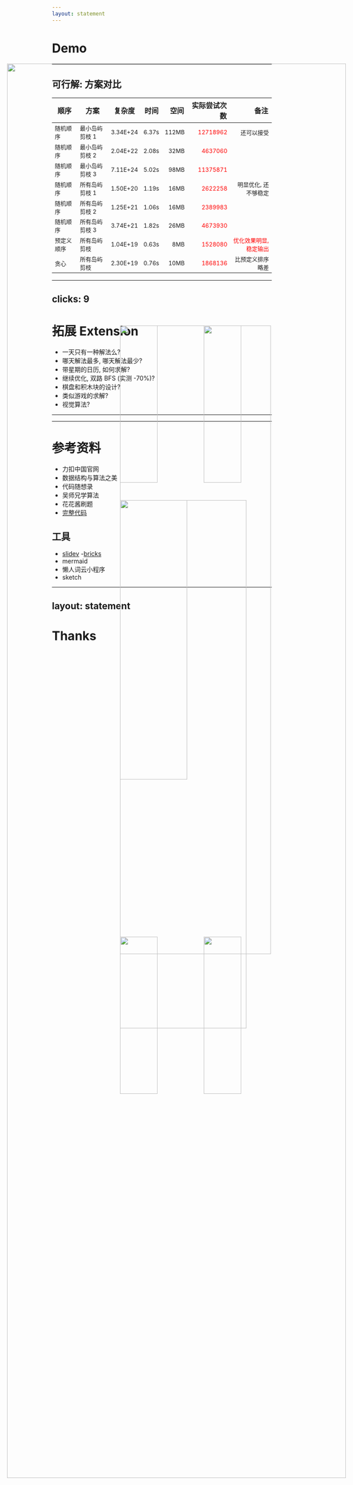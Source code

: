```yaml
---
layout: statement
---
```

# Demo

---

## 可行解: 方案对比

| 顺序      |  方案         | 复杂度      | 时间   | 空间  | 实际尝试次数 | 备注                                         |
| -----------|------------- | ----------- | ------: | -----: | ------------: | --------------------------------------------: |
| 随机顺序 |最小岛屿剪枝 1 | 3.34E+24 | 6.37s   | 112MB | 12718962     | 还可以接受                                   |
| 随机顺序 |最小岛屿剪枝 2 | 2.04E+22 | 2.08s | 32MB  | 4637060      |                                              |
| 随机顺序 |最小岛屿剪枝 3 | 7.11E+24 | 5.02s  | 98MB  | 11375871     |                                              |
| 随机顺序 |所有岛屿剪枝 1 | 1.50E+20 | 1.19s  | 16MB  | 2622258      | 明显优化, 还不够稳定                         |
| 随机顺序 |所有岛屿剪枝 2 | 1.25E+21 | 1.06s  | 16MB  | 2389983      |                                              |
| 随机顺序 |所有岛屿剪枝 3 | 3.74E+21 | 1.82s  | 26MB  | 4673930      |                                              |
| 预定义顺序 |所有岛屿剪枝 | 1.04E+19 | 0.63s  | 8MB   | 1528080      | 优化效果明显,稳定输出                        |
| 贪心| 所有岛屿剪枝       | 2.30E+19 | 0.76s  | 10MB  | 1868136      | 比预定义排序略差 |

<style>
    table tr td:nth-child(6) {
        color: red;
    }

    table tr:nth-child(7) td:nth-child(7) {
        color: red;
    }

    table tr td {
        font-size: small;
    }

</style>

---
clicks: 9
---

# 拓展 Extension

<v-clicks>

- 一天只有一种解法么?
- 哪天解法最多, 哪天解法最少?
- 带星期的日历, 如何求解?
- 继续优化, 双路 BFS (实测 -70%)?
- 棋盘和积木块的设计?
- 类似游戏的求解?
- 视觉算法?

</v-clicks>

<div v-click-hide="4">
<img v-click="3" src="https://picgo-1253542015.cos.ap-guangzhou.myqcloud.com/uPic/calendar_with_weeks.png" style="height:60%;position:absolute;top:20%;left:40%"  class="rounded shadow"/>
</div>

<div v-click-hide="5">
<img v-click="4" src="https://picgo-1253542015.cos.ap-guangzhou.myqcloud.com/uPic/double-end-BFS.png" style="width:55%;position:absolute;top:30%;left:40%" class="rounded shadow" />
</div>

<div v-click-hide="7">
    <img v-click="6" src="https://picgo-1253542015.cos.ap-guangzhou.myqcloud.com/uPic/sudoku.png" style="height:30%;position:absolute;top:20%;left:40%" class="rounded shadow" />
    <img v-click="6" src="https://picgo-1253542015.cos.ap-guangzhou.myqcloud.com/uPic/queens.jpeg" style="height:30%;position:absolute;top:20%;left:60%" class="rounded shadow" />
    <img v-click="6" src="https://picgo-1253542015.cos.ap-guangzhou.myqcloud.com/uPic/huarongdao.jpg" style="height:30%;position:absolute;top:55%;left:40%" class="rounded shadow" />
    <img v-click="6" src="https://picgo-1253542015.cos.ap-guangzhou.myqcloud.com/uPic/number-puzzle.webp" style="height:30%;position:absolute;top:55%;left:60%" class="rounded shadow" />
</div>

<div v-click-hide="8">
<img v-click="7" src="https://picgo-1253542015.cos.ap-guangzhou.myqcloud.com/uPic/perfect_match.png" style="height:60%;position:absolute;top:20%;left:40%" class="" />
</div>

<div v-click-hide="9">
<img v-click="8" src="https://picgo-1253542015.cos.ap-guangzhou.myqcloud.com/uPic/impossible_1.png" style="height:60%;position:absolute;top:20%;left:40%" class="" />
</div>

<img v-click="9" src="https://picgo-1253542015.cos.ap-guangzhou.myqcloud.com/uPic/impossible_2.png" style="height:60%;position:absolute;top:20%;left:40%" class="" />

---

<img src="https://picgo-1253542015.cos.ap-guangzhou.myqcloud.com/uPic/data_structure_relation.png" style="height:90%;position:absolute;top:5%;left:13%" class="rounded shadow" />

---

# 参考资料

- 力扣中国官网
- 数据结构与算法之美
- 代码随想录
- 吴师兄学算法
- 花花酱刷题
- [完整代码](https://gitlab.futunn.com/joeyzou/joeyzou-demo/-/tree/master/calendar)

## 工具

- [slidev](https://cn.sli.dev/guide/why.html)
-[bricks](https://github.com/slidevjs/themes/tree/main/packages/theme-bricks)
- mermaid
- 懒人词云小程序
- sketch

<img src="https://picgo-1253542015.cos.ap-guangzhou.myqcloud.com/uPic/calendar.jpeg" style="width:40%;position:absolute;top:30%;left:40%" class="rounded shadow" />

---
layout: statement
---

# Thanks